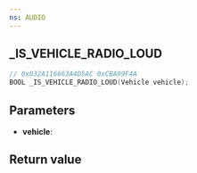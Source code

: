 ```yaml
---
ns: AUDIO
---
```

## _IS_VEHICLE_RADIO_LOUD

```c
// 0x032A116663A4D5AC 0xCBA99F4A
BOOL _IS_VEHICLE_RADIO_LOUD(Vehicle vehicle);
```


## Parameters
* **vehicle**: 

## Return value
